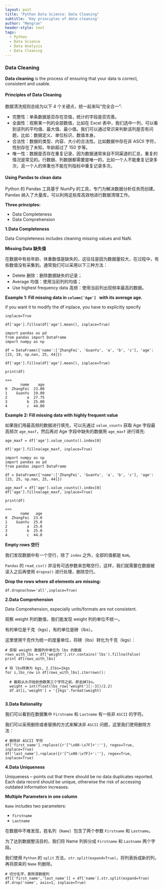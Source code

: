 ```yaml
---
layout: post
title: "Python Data Science: Data Cleaning"
subtitle: 'Key principles of data cleaning' 
author: "Mengran"
header-style: text
tags:
  - Python
  - Data Science
  - Data Analysis
  - Data Cleaning
---
```


### Data Cleaning

**Data cleaning** is the process of ensuring that your data is correct, consistent and usable.


#### Principles of Data Cleaning

数据清洗规则总结为以下 4 个关键点，统一起来叫“完全合一”:

- 完整性：单条数据是否存在空值，统计的字段是否完善。
- 全面性：观察某一列的全部数值，比如在 Excel 表中，我们选中一列，可以看到该列的平均值、最大值、最小值。我们可以通过常识来判断该列是否有问题，比如：数据定义、单位标识、数值本身。
- 合法性：数据的类型、内容、大小的合法性。比如数据中存在非 ASCII 字符，性别存在了未知，年龄超过了 150 岁等。
- 唯一性：数据是否存在重复记录，因为数据通常来自不同渠道的汇总，重复的情况是常见的。行数据、列数据都需要是唯一的，比如一个人不能重复记录多次，且一个人的体重也不能在列指标中重复记录多次。

#### Using Pandas to clean data

Python 的 Pandas 工具基于 NumPy 的工具，专门为解决数据分析任务而创建。Pandas 纳入了大量库，可以利用这些库高效地进行数据清理工作。

**Three principles:**
- Data Completeness
- Data Comprehension

**1.Data Completeness**

Data Completeness includes cleaning missing values and NaN.

**Missing Data 缺失值**

在数据中有些年龄、体重数值是缺失的，这往往是因为数据量较大，在过程中，有些数值没有采集到。通常我们可以采用以下三种方法：
- Delete 删除：删除数据缺失的记录；
- Average 均值：使用当前列的均值；
- Use highest frequency data 高频：使用当前列出现频率最高的数据。

**Example 1: Fill missing data in `column['Age'] ` with its average age.**

if you want it to modify the df inplace, you have to explicitly specify

`inplace=True`

`df['age'].fillna(df['age'].mean(), inplace=True)`

```vim
import pandas as pd
from pandas import DataFrame
import numpy as np

df = DataFrame({'name':['ZhangFei', 'GuanYu', 'a', 'b', 'c'], 'age': [23, 19, np.nan, 25, 44]})

df['age'].fillna(df['age'].mean(), inplace=True)

print(df)

>>>
       name    age
0  ZhangFei  23.00
1    GuanYu  19.00
2         a  27.75
3         b  25.00
4         c  44.00
```

**Example 2: Fill missing data with highly frequent value**

如果我们用最高频的数据进行填充，可以先通过 `value_counts` 获取 Age 字段最高频次 `age_maxf`，然后再对 Age 字段中缺失的数据用 `age_maxf` 进行填充:

`age_maxf = df['age'].value_counts().index[0]`

`df['age'].fillna(age_maxf, inplace=True)`

```vim
import numpy as np
import pandas as pd
from pandas import DataFrame
``
df = DataFrame({'name':['ZhangFei', 'GuanYu', 'a', 'b', 'c'], 'age': [23, 25, np.nan, 25, 44]})

age_maxf = df['age'].value_counts().index[0]
df['age'].fillna(age_maxf, inplace=True)

print(df)

>>>
       name   age
0  ZhangFei  23.0
1    GuanYu  25.0
2         a  25.0
3         b  25.0
4         c  44.0
```

**Empty rows 空行**

我们发现数据中有一个空行，除了 `index` 之外，全部的值都是 `NaN`。

`Pandas` 的 `read_csv()` 并没有可选参数来忽略空行，这样，我们就需要在数据被读入之后再使用 `dropna()` 进行处理，删除空行。

**Drop the rows where all elements are missing:**

`df.dropna(how='all',inplace=True) `

**2.Data Comprehension**

Data Comprehension, especially units/formats are not consistent.

观察 weight 列的数值，我们能发现 weight 列的单位不统一。

有的单位是千克（kgs），有的单位是磅（lbs）。

这里使用千克作为统一的度量单位，将磅（lbs）转化为千克（kgs）：

```vim
# 获取 weight 数据列中单位为 lbs 的数据
rows_with_lbs = df['weight'].str.contains('lbs').fillna(False)
print df[rows_with_lbs]

# 将 lbs转换为 kgs, 2.2lbs=1kgs
for i,lbs_row in df[rows_with_lbs].iterrows():

  # 截取从头开始到倒数第三个字符之前，即去掉lbs。
  weight = int(float(lbs_row['weight'][:-3])/2.2)
  df.at[i,'weight'] = '{}kgs'.format(weight) 
  
```

**3.Data Rationality**

我们可以看到在数据集中 `Firstname` 和 `Lastname` 有一些非 `ASCII` 的字符。

我们可以采用删除或者替换的方式来解决非 `ASCII` 问题，这里我们使用删除方法：

```vim
# 删除非 ASCII 字符
df['first_name'].replace({r'[^\x00-\x7F]+':''}, regex=True, inplace=True)
df['last_name'].replace({r'[^\x00-\x7F]+':''}, regex=True, inplace=True)
```

**4.Data Uniqueness**

Uniqueness – points out that there should be no data duplicates reported. Each data record should be unique, otherwise the risk of accessing outdated information increases. 

**Multiple Parameters in one column**

`Name` includes two parameters:
- `Firstname`
- `Lastname`

在数据中不难发现，姓名列（`Name`）包含了两个参数 `Firstname` 和 `Lastname`。

为了达到数据整洁目的，我们将 Name 列拆分成 `Firstname` 和 `Lastname` 两个字段。

我们使用 `Python` 的 `split` 方法，`str.split(expand=True)`，将列表拆成新的列，再将原来的 `Name` 列删除。

```vim
# 切分名字，删除源数据列
df[['first_name','last_name']] = df['name'].str.split(expand=True)
df.drop('name', axis=1, inplace=True)
```



